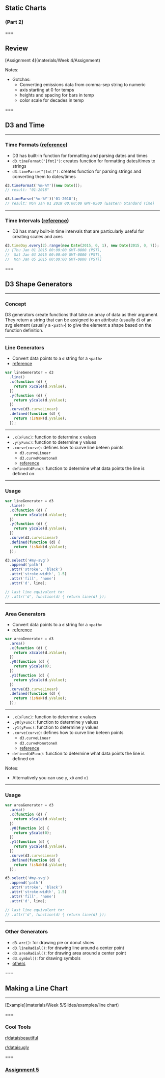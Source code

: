 ## Static Charts

### (Part 2)

===

## Review

[Assignment 4](materials/Week 4/Assignment)

Notes:

- Gotchas:
  - Converting emissions data from comma-sep string to numeric
  - axis starting at 0 for temps
  - heights and spacing for bars in temp
  - color scale for decades in temp

===

## D3 and Time

---

### Time Formats ([reference](https://github.com/d3/d3-time-format/blob/master/README.md#timeFormat))

- D3 has built-in function for formatting and parsing dates and times
- `d3.timeFormat("[fmt]")`: creates function for formatting dates/times to strings
- `d3.timeParse("[fmt]")`: creates function for parsing strings and converting them to dates/times

```javascript
d3.timeFormat('%m-%Y')(new Date());
// result: "01-2018"

d3.timeParse('%m-%Y')('01-2018');
// result: Mon Jan 01 2018 00:00:00 GMT-0500 (Eastern Standard Time)
```

---

### Time Intervals ([reference](https://github.com/d3/d3-time/blob/master/README.md))

- D3 has many built-in time intervals that are particularly useful for creating scales and axes

```javascript
d3.timeDay.every(2).range(new Date(2015, 0, 1), new Date(2015, 0, 7));
// [Thu Jan 01 2015 00:00:00 GMT-0800 (PST),
//  Sat Jan 03 2015 00:00:00 GMT-0800 (PST),
//  Mon Jan 05 2015 00:00:00 GMT-0800 (PST)]
```

===

## D3 Shape Generators

---

### Concept

D3 generators create functions that take an array of data as their argument. They
return a string that can be assigned to an attribute (usually `d`) of an svg element
(usually a `<path>`) to give the element a shape based on the function definition.

---

### Line Generators

- Convert data points to a `d` string for a `<path>`
- [reference](https://github.com/d3/d3-shape#lines)

```javascript
var lineGenerator = d3
  .line()
  .x(function (d) {
    return xScale(d.xValue);
  })
  .y(function (d) {
    return yScale(d.yValue);
  })
  .curve(d3.curveLinear)
  .defined(function (d) {
    return !isNaN(d.yValue);
  });
```

---

- `.x(xFunc)`: function to determine x values
- `.y(yFunc)`: function to determine y values
- `.curve(curve)`: defines how to curve line beteen points
  - `d3.curveLinear`
  - `d3.curveMonotoneX`
  - [reference](https://github.com/d3/d3-shape#curves)
- `defined(dFunc)`: function to determine what data points the line is defined on

---

### Usage

```javascript
var lineGenerator = d3
  .line()
  .x(function (d) {
    return xScale(d.xValue);
  })
  .y(function (d) {
    return yScale(d.yValue);
  })
  .curve(d3.curveLinear)
  .defined(function (d) {
    return !isNaN(d.yValue);
  });

d3.select('#my-svg')
  .append('path')
  .attr('stroke', 'black')
  .attr('stroke-width', 1.5)
  .attr('fill', 'none')
  .attr('d', line);

// last line equivalent to:
// .attr('d', function(d) { return line(d) });
```

---

### Area Generators

- Convert data points to a `d` string for a `<path>`
- [reference](https://github.com/d3/d3-shape#areas)

```javascript
var areaGenerator = d3
  .area()
  .x(function (d) {
    return xScale(d.xValue);
  })
  .y0(function (d) {
    return yScale(0);
  })
  .y1(function (d) {
    return yScale(d.yValue);
  })
  .curve(d3.curveLinear)
  .defined(function (d) {
    return !isNaN(d.yValue);
  });
```

---

- `.x(xFunc)`: function to determine x values
- `.y0(yFunc)`: function to determine y values
- `.y1(yFunc)`: function to determine y values
- `.curve(curve)`: defines how to curve line beteen points
  - `d3.curveLinear`
  - `d3.curveMonotoneX`
  - [reference](https://github.com/d3/d3-shape#curves)
- `defined(dFunc)`: function to determine what data points the line is defined on

Notes:

- Alternatively you can use `y`, `x0` and `x1`

---

### Usage

```javascript
var areaGenerator = d3
  .area()
  .x(function (d) {
    return xScale(d.xValue);
  })
  .y0(function (d) {
    return yScale(0);
  })
  .y1(function (d) {
    return yScale(d.yValue);
  })
  .curve(d3.curveLinear)
  .defined(function (d) {
    return !isNaN(d.yValue);
  });

d3.select('#my-svg')
  .append('path')
  .attr('stroke', 'black')
  .attr('stroke-width', 1.5)
  .attr('fill', 'none')
  .attr('d', line);

// last line equivalent to:
// .attr('d', function(d) { return line(d) });
```

---

### Other Generators

- `d3.arc()`: for drawing pie or donut slices
- `d3.lineRadial()`: for drawing line around a center point
- `d3.areaRadial()`: for drawing area around a center point
- `d3.symbol()`: for drawing symbols
- [others](https://github.com/d3/d3-shape)

===

## Making a Line Chart

---

[Example](materials/Week 5/Slides/examples/line chart)

===

### Cool Tools

[r/dataisbeautiful](https://reddit.com/r/dataisbeautiful/)

[r/dataisugly](https://reddit.com/r/dataisugly/)

===

### [Assignment 5](../Assignment/Assignment%205.md)
